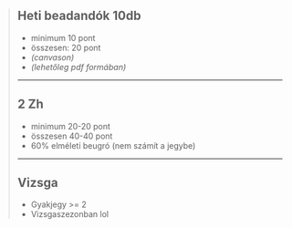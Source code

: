 >## Heti beadandók 10db
>- minimum 10 pont
>- összesen: 20 pont
>- *(canvason)*
>- *(lehetőleg pdf formában)*
>---
>## 2 Zh
>- minimum 20-20 pont
>- összesen 40-40 pont
>- 60% elméleti beugró (nem számít a jegybe)
>---
>## Vizsga
>- Gyakjegy >= 2
>- Vizsgaszezonban lol
